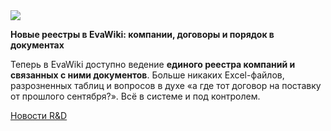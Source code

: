 <!--2025-07-17 14:03:22-->
<div class="yb">
  <div class="rss habr"><img src="https://habrastorage.org/getpro/habr/upload_files/e42/aa2/feb/e42aa2febf3ed6b0bfa62a9706f12753.png" /><p><strong>Новые реестры в EvaWiki: компании, договоры и порядок в документах</strong></p><p>Теперь в EvaWiki доступно ведение <strong>единого реестра компаний и связанных с ними документов</strong>. Больше никаких Excel-файлов, разрозненных таблиц и вопросов в духе «а где тот договор на поставку от прошлого сентября?». Всё в системе и под контролем.</p> <a... <p class="titl"><a href="https://habr.com/ru/companies/evateam/news/928686/?utm_source=habrahabr&utm_medium=rss&utm_campaign=928686">Новости R&amp;D</a></p></div>
</div>
